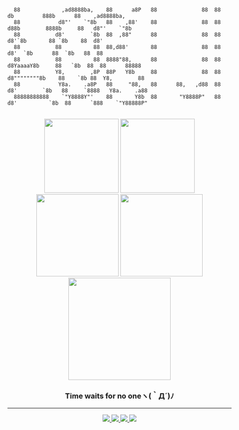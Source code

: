 <pre><code>

  88             ,ad8888ba,    88      a8P   88              88  88         db         888b      88    ,ad8888ba,   
  88            d8"'    `"8b   88    ,88'    88              88  88        d88b        8888b     88   d8"'    `"8b  
  88           d8'        `8b  88  ,88"      88              88  88       d8'`8b       88 `8b    88  d8'            
  88           88          88  88,d88'       88              88  88      d8'  `8b      88  `8b   88  88             
  88           88          88  8888"88,      88              88  88     d8YaaaaY8b     88   `8b  88  88      88888  
  88           Y8,        ,8P  88P   Y8b     88              88  88    d8""""""""8b    88    `8b 88  Y8,        88  
  88            Y8a.    .a8P   88     "88,   88      88,   ,d88  88   d8'        `8b   88     `8888   Y8a.    .a88  
  88888888888    `"Y8888Y"'    88       Y8b  88       "Y8888P"   88  d8'          `8b  88      `888    `"Y88888P"   

</code></pre>

<p align="center">
  <img src="https://github-readme-stats.vercel.app/api?username=summer10920&show_icons=true&theme=synthwave" height="167">
  <img src="https://github-readme-stats.vercel.app/api/top-langs?username=summer10920&show_icons=true&layout=compact&theme=synthwave" height="167">
  <img src="https://github-readme-streak-stats.herokuapp.com/?user=summer10920&theme=synthwave" height="185">
  <img src="https://github-profile-summary-cards.vercel.app/api/cards/stats?username=summer10920&theme=dracula" height="185">
  <img src="https://github-profile-summary-cards.vercel.app/api/cards/profile-details?username=summer10920&theme=dracula" height="230">
</p>

<h3 align="center">Time waits for no oneヽ(｀Д´)ﾉ</h3>
<hr>
<p align="center">
  <a href="https://summer10920.github.io">
    <img src="https://img.icons8.com/ios-filled/28/e5289e/blogger.png"/>
  </a>
  <a href="https://www.linkedin.com/in/loki-jiang/">
    <img src="https://img.icons8.com/material-outlined/30/e5289e/linkedin.png" />
  </a>
  <a href="https://www.youtube.com/channel/UC2-nJumftery9w8NdQenKlQ">
    <img src="https://img.icons8.com/material-outlined/30/e5289e/youtube.png"/>
  </a>
  <a href="https://www.youtube.com/channel/UC2-nJumftery9w8NdQenKlQ">
    <img src="https://img.icons8.com/material-outlined/28/e5289e/gmail.png"/>
  </a>
</p>

